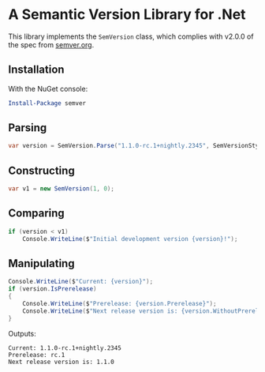 # A Semantic Version Library for .Net

This library implements the `SemVersion` class, which
complies with v2.0.0 of the spec from [semver.org](http://semver.org).

## Installation

With the NuGet console:

```powershell
Install-Package semver
```

## Parsing

```csharp
var version = SemVersion.Parse("1.1.0-rc.1+nightly.2345", SemVersionStyles.Strict);
```

## Constructing

```csharp
var v1 = new SemVersion(1, 0);
```

## Comparing

```csharp
if (version < v1)
    Console.WriteLine($"Initial development version {version}!");
```

## Manipulating

```csharp
Console.WriteLine($"Current: {version}");
if (version.IsPrerelease)
{
    Console.WriteLine($"Prerelease: {version.Prerelease}");
    Console.WriteLine($"Next release version is: {version.WithoutPrereleaseOrMetadata()}");
}
```

Outputs:

```text
Current: 1.1.0-rc.1+nightly.2345
Prerelease: rc.1
Next release version is: 1.1.0
```
